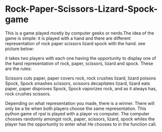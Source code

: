 # Rock-Paper-Scissors-Lizard-Spock-game

This is a game played mostly by computer geeks or nerds.The idea of the game is simple: it is played with a hand and there are different representation of rock paper scissors lizard spock with the hand. see picture below:


it takes two players with each one having the opportunity to display one of the hand representation of  rock, paper, scissors, lizard and spock. These are the rules:

Scissors cuts paper, paper covers rock, rock crushes lizard, lizard poisons Spock, Spock smashes scissors, scissors decapitates lizard, lizard eats paper, paper disproves Spock, Spock vaporizes rock, and as it always has, rock crushes scissors.

Depending on what representation you made, there is a winner. There will only be a tie when both players choose the same representation.
This python game of rpsl is played with a player vs computer. The computer chooses randomly amongst rock, paper, scissors, lizard, spock whiles the player has the opportunity to enter what He chooses to in the function call.
